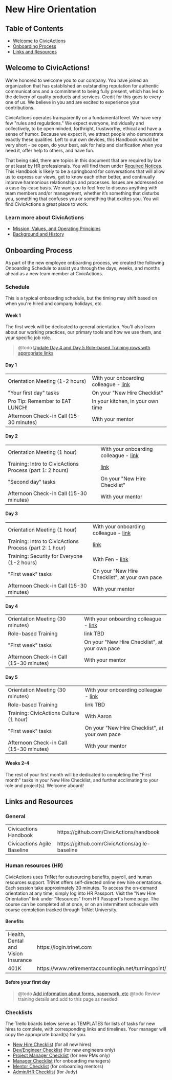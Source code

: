 # New Hire Orientation

## Table of Contents

* [Welcome to CivicActions](#welcome)
* [Onboarding Process](#onboarding-process)
* [Links and Resources](#links)

## <a name="welcome"></a>Welcome to CivicActions!

We're honored to welcome you to our company. You have joined an organization that has established an outstanding reputation for authentic communications and a commitment to being fully present, which has led to the delivery of quality products and services. Credit for this goes to every one of us. We believe in you and are excited to experience your contributions.

CivicActions operates transparently on a fundamental level. We have very few "rules and regulations." We expect everyone, individually and collectively, to be open minded, forthright, trustworthy, ethical and have a sense of humor. Because we expect it, we attract people who demonstrate exactly these qualities. Left to our own devices, this Handbook would be very short - be open, do your best, ask for help and clarification when you need it, offer help to others, and have fun.

That being said, there are topics in this document that are required by law or at least by HR professionals. You will find them under [Required Notices](../03-policies/required-notices.md). This Handbook is likely to be a springboard for conversations that will allow us to express our views, get to know each other better, and continually improve harmonious relationships and processes. Issues are addressed on a case-by-case basis. We want you to feel free to discuss anything with team members and/or management, whether it’s something that disturbs you, something that confuses you or something that excites you. You will find CivicActions a great place to work.

### <a name="learn"></a>Learn more about CivicActions

* [Mission, Values, and Operating Principles](../02-about-us/mission-values-operating-principles.md)
* [Background and History](../02-about-us/background-and-history.md)

## <a name="onboarding-process"></a>Onboarding Process

As part of the new employee onboarding process, we created the following Onboarding Schedule to assist you through the days, weeks, and months ahead as a new team member at CivicActions.

### Schedule

This is a typical onboarding schedule, but the timing may shift based on when you're hired and company holidays, etc.

#### <a name="week-1"></a>Week 1

The first week will be dedicated to general orientation. You'll also learn about our working practices, our primary tools and how we use them, and your specific job role.

> @todo [Update Day 4 and Day 5 Role-based Training rows with appropriate links](https://trello.com/c/L1FxQ1pp/101-add-appropriate-links-for-role-based-training-to-day-4-and-day-5-sections-of-welcome-md)

#### Day 1

<table>
  <tr>
    <td>Orientation Meeting (1-2 hours)</td>
    <td>With your onboarding colleague - <a href="../welcome-to-civicactions/training/orientation-meetings.md#day1">link</a></td>
  </tr>
  <tr>
    <td>"Your first day" tasks</td>
    <td>On your "New Hire Checklist"</td>
  </tr>
  <tr>
    <td>Pro Tip: Remember to EAT LUNCH!</td>
    <td>In your kitchen, in your own time</td>
  </tr>
  <tr>
    <td>Afternoon Check-in Call (15-30 minutes)</td>
    <td>With your mentor</td>
  </tr>
</table>

#### Day 2

<table>
  <tr>
    <td>Orientation Meeting (1 hour)</td>
    <td>With your onboarding colleague - <a href="../welcome-to-civicactions/training/orientation-meetings.md#day2">link</a></td>
  </tr>
  <tr>
    <td>Training: Intro to CivicActions Process (part 1: 2 hours)</td>
    <td><a href="../welcome-to-civicactions/training/intro-to-civicactions-process.md">link</td>
  </tr>
  <tr>
    <td>"Second day" tasks</td>
    <td>On your "New Hire Checklist"</td>
  </tr>
  <tr>
    <td>Afternoon Check-in Call (15-30 minutes)</td>
    <td>With your mentor</td>
  </tr>
</table>

#### Day 3

<table>
  <tr>
    <td>Orientation Meeting (1 hour)</td>
    <td>With your onboarding colleague - <a href="../welcome-to-civicactions/training/orientation-meetings.md#day3">link</a></td>
  </tr>
  <tr>
    <td>Training: Intro to CivicActions Process (part 2: 1 hour)</td>
    <td><a href="../welcome-to-civicactions/training/intro-to-civicactions-process.md">link</a></td>
  </tr>
  <tr>
    <td>Training: Security for Everyone (1-2 hours)</td>
    <td>With Fen - <a href="../welcome-to-civicactions/training/security-training.md">link</a></td>
  </tr>
  <tr>
    <td>"First week" tasks</td>
    <td>On your "New Hire Checklist", at your own pace</td>
  </tr>
  <tr>
    <td>Afternoon Check-in Call (15-30 minutes)</td>
    <td>With your mentor</td>
  </tr>
</table>

#### Day 4

<table>
  <tr>
    <td>Orientation Meeting (30 minutes)</td>
    <td>With your onboarding colleague - <a href="../welcome-to-civicactions/training/orientation-meetings.md#day4">link</a></td>
  </tr>
  <tr>
    <td>Role-based Training</td>
    <td>link TBD</td>
  </tr>
  <tr>
    <td>"First week" tasks</td>
    <td>On your "New Hire Checklist", at your own pace</td>
  </tr>
  <tr>
    <td>Afternoon Check-in Call (15-30 minutes)</td>
    <td>With your mentor</td>
  </tr>
</table>

#### Day 5

<table>
  <tr>
    <td>Orientation Meeting (30 minutes)</td>
    <td>With your onboarding colleague - <a href="../welcome-to-civicactions/training/orientation-meetings.md#day5">link</a></td>
  </tr>
  <tr>
    <td>Role-based Training</td>
    <td>link TBD</td>
  </tr>
  <tr>
    <td>Training: CivicActions Culture (1 hour)</td>
    <td>With Aaron</td>
  </tr>
  <tr>
    <td>"First week" tasks</td>
    <td>On your "New Hire Checklist", at your own pace</td>
  </tr>
  <tr>
    <td>Afternoon Check-in Call (15-30 minutes)</td>
    <td>With your mentor</td>
  </tr>
</table>

#### <a name="later-weeks"></a>Weeks 2-4

The rest of your first month will be dedicated to completing the "First month" tasks in your New Hire Checklist, and further acclimating to your role and project(s). Welcome aboard!

## <a name="links"></a>Links and Resources

### General

<table>
  <tr>
    <td>Civicactions Handbook</td>
    <td>https://github.com/CivicActions/handbook</td>
  </tr>
  <tr>
    <td>Civicactions Agile Baseline</td>
    <td>https://github.com/CivicActions/agile-baseline</td>
  </tr>
</table>

### Human resources (HR)

CivicActions uses TriNet for outsourcing benefits, payroll, and human resources support. TriNet offers self-directed online new hire orientations. Each session take approximately 30 minutes. To access the on-demand orientation at any time, simply log into HR Passport. Visit the "New Hire Orientation" link under "Resources" from HR Passport's home page. The course can be completed all at once, or on an intermittent schedule with course completion tracked through TriNet University.

#### Benefits

<table>
  <tr>
    <td>Health, Dental and Vision Insurance</td>
    <td>https://login.trinet.com</td>
  </tr>
  <tr>
    <td>401K</td>
    <td>https://www.retirementaccountlogin.net/turningpoint/</td>  
  </tr>
</table>

#### Before your first day

> @todo [Add information about forms, paperwork, etc](https://trello.com/c/OE8MZMM7/103-add-before-your-first-day-content-to-welcome-md)
> @todo Review training details and add to this page as needed


### Checklists

The Trello boards below serve as TEMPLATES for lists of tasks for new hires to complete, with corresponding links and timelines. Your manager will copy the appropriate board(s) for you.

* [New Hire Checklist](https://trello.com/b/sMn9YJcO/onboarding-new-hire-checklist-draft) (for all new hires)
* [Dev/Engineer Checklist](https://trello.com/b/bQeKK90e/onboarding-dev-engineering-new-employee-checklist-draft) (for new engineers only)
* [Project Manager Checklist](https://trello.com/b/KnmBekdC/onboarding-project-manager-new-employee-checklist-draft) (for new PMs only)
* [Manager Checklist](https://trello.com/b/FOILJ0i6/onboarding-manager-checklist-draft) (for onboarding managers)
* [Mentor Checklist](https://trello.com/b/LLHq2eTI/onboarding-mentor-checklist-draft) (for onboarding mentors)
* [Admin/HR Checklist](https://trello.com/b/RbC0clMU/onboarding-admin-hr-checklist-draft) (for Judy)
